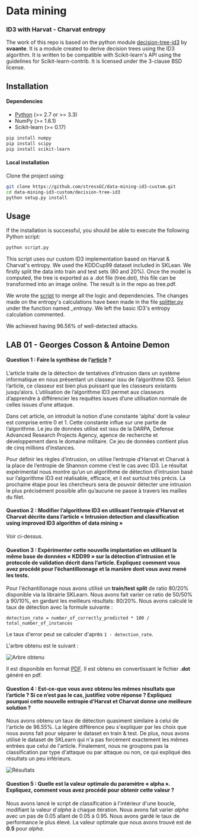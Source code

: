 # Data mining
### ID3 with Harvat - Charvat entropy

The work of this repo is based on the python module [decision-tree-id3](http://https://svaante.github.io/decision-tree-id3 "decision-tree-id3") by **svaante**. It is a module created to derive decision trees using the
ID3 algorithm. It is written to be compatible with Scikit-learn's API
using the guidelines for Scikit-learn-contrib. It is licensed under the
3-clause BSD license.

## Installation

#### Dependencies

- [Python](https://www.python.org/downloads/ "download Python") (>= 2.7 or >= 3.3) 
- NumPy (>= 1.6.1)
- Scikit-learn (>= 0.17)

```bash
pip install numpy
pip install scipy
pip install scikit-learn
```

#### Local installation
Clone the project using:
```bash
git clone https://github.com/stressGC/data-mining-id3-custom.git
cd data-mining-id3-custom/decision-tree-id3
python setup.py install
```

## Usage

If the installation is successful, you should be able to execute the
following Python script:

```bash
python script.py
```

This script uses our custom ID3 implementation based on Harvat & Charvat's entropy. We used the KDDCup99 dataset included in SKLean. We firstly split the data into train and test sets (80 and 20%). Once the model is computed, the tree is exported as a .dot file (tree.dot), this file can be transformed into an image online. The result is in the repo as tree.pdf.

We wrote the [script](https://github.com/stressGC/data-mining-id3-custom/blob/master/decision-tree-id3/script.py "script.py") to merge all the logic and dependencies. The changes made on the entropy's calculations have been made in the file [splitter.py](https://github.com/stressGC/data-mining-id3-custom/blob/master/decision-tree-id3/id3/splitter.py "splitter.py") under the function named *\_entropy*. We left the basic ID3's entropy calculation commented.

We achieved having 96.56% of well-detected attacks.

## LAB 01 - Georges Cosson & Antoine Demon

#### Question 1 :  Faire la synthèse de l’[article](https://github.com/stressGC/data-mining-id3-custom/blob/master/article.pdf "article") ?

L’article traite de la détection de tentatives d’intrusion dans un système informatique en nous présentant un classeur issu de l’algorithme ID3. Selon l’article, ce classeur est bien plus puissant que les classeurs existants jusqu’alors. L’utilisation de l’algorithme ID3 permet aux classeurs d’apprendre à différencier les requêtes issues d’une utilisation normale de celles issues d’une attaque.

Dans cet article, on introduit la notion d’une constante ‘alpha’ dont la valeur est comprise entre 0 et 1. Cette constante influe sur une partie de l’algorithme. Le jeu de données utilisé est issu de la DARPA, Defense Advanced Research Projects Agency, agence de recherche et développement dans le domaine militaire. Ce jeu de données contient plus de cinq millions d’instances.

Pour définir les règles d’intrusion, on utilise l’entropie d’Harvat et Charvat à la place de l’entropie de Shannon comme c’est le cas avec ID3. Le résultat expérimental nous montre qu’un un algorithme de détection d’intrusion basé sur l’algorithme ID3 est réalisable, efficace, et il est surtout très précis. La prochaine étape pour les chercheurs sera de pouvoir détecter une intrusion le plus précisément possible afin qu’aucune ne passe à travers les mailles du filet.


#### Question 2 : Modifier l’algorithme ID3 en utilisant l’entropie d’Harvat et Charvat décrite dans l’article « Intrusion detection and classification using improved ID3 algorithm of data mining »

Voir ci-dessus.

#### Question 3 : Expérimenter cette nouvelle implantation en utilisant la même base de données « KDD99 » sur la détection d’intrusion et le protocole de validation décrit dans l’article. Expliquez comment vous avez procédé pour l’échantillonnage et la manière dont vous avez mené les tests.

Pour l'échantillonage nous avons utilisé un **train/test split** de ratio 80/20% disponible via la librairie SKLearn. Nous avons fait varier ce ratio de 50/50% à 90/10%, en gardant les meilleurs résultats: 80/20%. Nous avons calculé le taux de détection avec la formule suivante :

```detection_rate = number_of_correctly_predicted * 100 / total_number_of_instances```

Le taux d'error peut se calculer d'après ```1 - detection_rate```.

L'arbre obtenu est le suivant : 

![Arbre obtenu](https://github.com/stressGC/data-mining-id3-custom/blob/master/tree.png "obtained tree")

Il est disponible en format [PDF](https://github.com/stressGC/data-mining-id3-custom/blob/master/tree.pdf "Tree as PDF"). Il est obtenu en convertissant le fichier **.dot** généré en pdf.

#### Question 4 : Est-ce-que vous avez obtenu les mêmes résultats que l’article ? Si ce n’est pas le cas, justifiez votre réponse ? Expliquez pourquoi cette nouvelle entropie d’Harvat et Charvat donne une meilleure solution ?

Nous avons obtenu un taux de détection quasiment similaire à celui de l'article de 96.55%. La légère différence peu s'expliquer par les choix que nous avons fait pour séparer le dataset en train & test. De plus, nous avons utilisé le dataset de SKLearn qui n'a pas forcément exactement les mêmes entrées que celui de l'article. Finalement, nous ne groupons pas la classification par type d'attaque ou par attaque ou non, ce qui expliqué des résultats un peu inférieurs.

![Résultats](https://github.com/stressGC/data-mining-id3-custom/blob/master/results.PNG "script results")


#### Question 5 : Quelle est la valeur optimale du paramètre « alpha ». Expliquez, comment vous avez procédé pour obtenir cette valeur ?

Nous avons lancé le script de classification à l'intérieur d'une boucle, modifiant la valeur d'*alpha* à chaque itération. Nous avons fait varier *alpha* avec un pas de 0.05 allant de 0.05 à 0.95. Nous avons gardé le taux de performance le plus élevé. La valeur optimale que nous avons trouvé est de **0.5** pour *alpha*.



